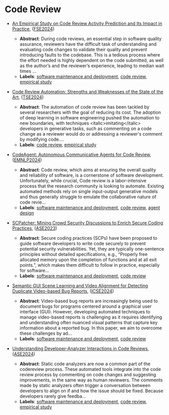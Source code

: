 # Code Review

- [An Empirical Study on Code Review Activity Prediction and Its Impact in Practice](../venues/FSE2024/paper_10.md), ([FSE2024](../venues/FSE2024/README.md))

  - **Abstract**: During code reviews, an essential step in software quality assurance, reviewers have the difficult task of understanding and evaluating code changes to validate their quality and prevent introducing faults to the codebase. This is a tedious process where the effort needed is highly dependent on the code submitted, as well as the author’s and the reviewer’s experience, leading to median wait times ...
  - **Labels**: [software maintenance and deployment](software_maintenance_and_deployment.md), [code review](code_review.md), [empirical study](empirical_study.md)


- [Code Review Automation: Strengths and Weaknesses of the State of the Art](../venues/TSE2024/paper_9.md), ([TSE2024](../venues/TSE2024/README.md))

  - **Abstract**: The automation of code review has been tackled by several researchers with the goal of reducing its cost. The adoption of deep learning in software engineering pushed the automation to new boundaries, with techniques &lt;italic&gt;imitating&lt;/italic&gt; developers in generative tasks, such as commenting on a code change as a reviewer would do or addressing a reviewer's comment by modifying code....
  - **Labels**: [code review](code_review.md), [empirical study](empirical_study.md)


- [CodeAgent: Autonomous Communicative Agents for Code Review](../venues/EMNLP2024/paper_27.md), ([EMNLP2024](../venues/EMNLP2024/README.md))

  - **Abstract**: Code review, which aims at ensuring the overall quality and reliability of software, is a cornerstone of software development. Unfortunately, while crucial, Code review is a labor-intensive process that the research community is looking to automate. Existing automated methods rely on single input-output generative models and thus generally struggle to emulate the collaborative nature of code revie...
  - **Labels**: [software maintenance and deployment](software_maintenance_and_deployment.md), [code review](code_review.md), [agent design](agent_design.md)


- [SCPatcher: Mining Crowd Security Discussions to Enrich Secure Coding Practices](../venues/ASE2023/paper_8.md), ([ASE2023](../venues/ASE2023/README.md))

  - **Abstract**: Secure coding practices (SCPs) have been proposed to guide software developers to write code securely to prevent potential security vulnerabilities. Yet, they are typically one-sentence principles without detailed specifications, e.g., “Properly free allocated memory upon the completion of functions and at all exit points.”, which makes them difficult to follow in practice, especially for software...
  - **Labels**: [software maintenance and deployment](software_maintenance_and_deployment.md), [code review](code_review.md)


- [Semantic GUI Scene Learning and Video Alignment for Detecting Duplicate Video-based Bug Reports](../venues/ICSE2024/paper_32.md), ([ICSE2024](../venues/ICSE2024/README.md))

  - **Abstract**: Video-based bug reports are increasingly being used to document bugs for programs centered around a graphical user interface (GUI). However, developing automated techniques to manage video-based reports is challenging as it requires identifying and understanding often nuanced visual patterns that capture key information about a reported bug. In this paper, we aim to overcome these challenges by ad...
  - **Labels**: [software maintenance and deployment](software_maintenance_and_deployment.md), [code review](code_review.md)


- [Understanding Developer-Analyzer Interactions in Code Reviews](../venues/ASE2024/paper_29.md), ([ASE2024](../venues/ASE2024/README.md))

  - **Abstract**: Static code analyzers are now a common part of the codereview process. These automated tools integrate into the code review process by commenting on code changes and suggesting improvements, in the same way as human reviewers. The comments made by static analyzers often trigger a conversation between developers to align on if and how the issue should be fixed. Because developers rarely give feedba...
  - **Labels**: [software maintenance and deployment](software_maintenance_and_deployment.md), [code review](code_review.md), [empirical study](empirical_study.md)
